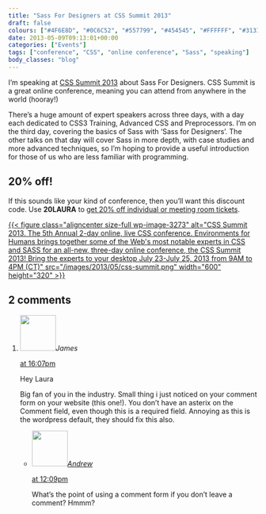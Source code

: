 ```yaml
---
title: "Sass For Designers at CSS Summit 2013"
draft: false
colours: ["#4F6E8D", "#0C6C52", "#557799", "#454545", "#FFFFFF", "#313131", "#AA2CAA"]
date: 2013-05-09T09:13:01+00:00
categories: ["Events"]
tags: ["conference", "CSS", "online conference", "Sass", "speaking"]
body_classes: "blog"
---
```


I’m speaking at [CSS Summit 2013](http://environmentsforhumans.com/2013/css-summit/) about Sass For Designers. CSS Summit is a great online conference, meaning you can attend from anywhere in the world (hooray!)

There’s a huge amount of expert speakers across three days, with a day each dedicated to CSS3 Training, Advanced CSS and Preprocessors. I’m on the third day, covering the basics of Sass with ‘Sass for Designers’. The other talks on that day will cover Sass in more depth, with case studies and more advanced techniques, so I’m hoping to provide a useful introduction for those of us who are less familiar with programming.

## 20% off!

If this sounds like your kind of conference, then you’ll want this discount code. Use **20LAURA** to [get 20% off individual or meeting room tickets](http://environmentsforhumans.com/2013/css-summit#buytickets).

[{{< figure class="aligncenter size-full wp-image-3273" alt="CSS Summit 2013. The 5th Annual 2-day online, live CSS conference. Environments for Humans brings together some of the Web's most notable experts in CSS and SASS for an all-new, three-day online conference, the CSS Summit 2013! Bring the experts to your desktop July 23-July 25, 2013 from 9AM to 4PM (CT)" src="/images/2013/05/css-summit.png" width="600" height="320" >}}](http://environmentsforhumans.com/2013/css-summit/)

## 2 comments

<ol class="commentlist">
	<li class="comment even thread-even depth-1" id="li-comment-542">
			<div class="comment-author vcard">
			<img alt='' src='https://secure.gravatar.com/avatar/c5bd15f36ca445f33618e7aa6ffe5019?s=72&amp;d=mm&amp;r=g' srcset='https://secure.gravatar.com/avatar/c5bd15f36ca445f33618e7aa6ffe5019?s=144&amp;d=mm&amp;r=g 2x' class='avatar avatar-72 photo' height='72' width='72' /><cite class="fn">James</cite>
				<aside class="comment-meta commentmetadata"><p><a href="#comment-542"><time datetime="2013-05-12T16:07:47+00:00" pubdate class="published">
		 at <span class="hours">16:07pm</span></time></a></p>
	</aside>
	</div>
	<div class="comment-entry">
		Hey Laura

Big fan of you in the industry. Small thing i just noticed on your comment form on your website (this one!). You don’t have an asterix on the Comment field, even though this is a required field. Annoying as this is the wordpress default, they should fix this also.
	</div>
	<ul class="children">
		<li class="comment odd alt depth-2" id="li-comment-543">
			<div class="comment-author vcard">
			<img alt='' src='https://secure.gravatar.com/avatar/c82da2b0cc67398de24f4822007b7b35?s=72&amp;d=mm&amp;r=g' srcset='https://secure.gravatar.com/avatar/c82da2b0cc67398de24f4822007b7b35?s=144&amp;d=mm&amp;r=g 2x' class='avatar avatar-72 photo' height='72' width='72' /><cite class="fn"><a href='http://big-andy.co.uk' rel='external nofollow' class='url'>Andrew</a></cite>
				<aside class="comment-meta commentmetadata"><p><a href="#comment-543"><time datetime="2013-05-21T12:09:54+00:00" pubdate class="published">
		 at <span class="hours">12:09pm</span></time></a></p>
	</aside>
	</div>
	<div class="comment-entry">
		What’s the point of using a comment form if you don’t leave a comment? Hmmm?
		</div>
	</li>
</ol>
